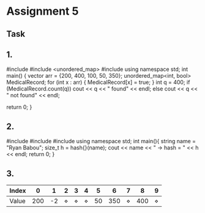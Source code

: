 # Assignment 5
## Task
## 1.
#include <iostream>
#include <unordered_map>
#include <vector>
using namespace std;
int main() {
vector<int> arr = {200, 400, 100, 50, 350};
unordered_map<int, bool> MedicalRecord;
for (int x : arr) {
MedicalRecord[x] = true;
}
int q = 400;
if (MedicalRecord.count(q))
cout << q << " found" << endl;
else
cout << q << " not found" << endl;

return 0;
}
## 2.
#include <iostream>
#include <string>
#include <functional>
using namespace std;
int main(){
string name = "Ryan Babou";
size_t h = hash<string>{}(name); 
cout << name << " -> hash = " << h << endl;
return 0;
}
## 3.

| Index | 0   | 1   | 2   | 3   | 4   | 5   | 6   | 7   | 8   | 9   |
|-------|-----|-----|-----|-----|-----|-----|-----|-----|-----|-----|
| Value | 200 | -2   | ⋄   | ⋄   | ⋄   | 50  | 350 | ⋄   | 400 | ⋄   |
